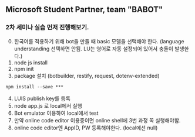 ## Microsoft Student Partner, team "BABOT"
### 2차 세미나 실습 먼저 진행해보기.

0. 한국어를 적용하기 위해 bot을 만들 때 basic 모델을 선택해야 한다. (language understanding 선택하면 안됨. LU는 영어로 자동 설정되어 있어서 충돌이 발생한다.)
1. node js install
2. npm init
3. package 설치 (botbuilder, restify, request, dotenv-extended)
```
npm install --save ***
```
4. LUIS publish key를 등록
5. node app.js 로 local에서 실행
6. Bot emulator 이용하여 local에서 test
7. 만약 online code editor 이용중이면 online shell에 3번 과정 꼭 실행해야함.
8. online code editor엔 AppID, PW 등록해야한다. (local에선 null)